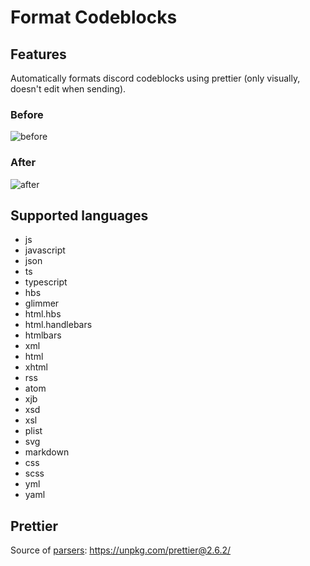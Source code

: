 # Format Codeblocks

## Features

Automatically formats discord codeblocks using prettier (only visually, doesn't edit when sending).

### Before

![before](https://user-images.githubusercontent.com/55899582/162087746-1fd8b8bd-3bc9-4650-bf44-ebb79bf82c72.png)

### After

![after](https://user-images.githubusercontent.com/55899582/162087605-9de603a4-72c3-4f2c-ac30-2f5f64308597.png)

## Supported languages

- js
- javascript
- json
- ts
- typescript
- hbs
- glimmer
- html.hbs
- html.handlebars
- htmlbars
- xml
- html
- xhtml
- rss
- atom
- xjb
- xsd
- xsl
- plist
- svg
- markdown
- css
- scss
- yml
- yaml

## Prettier

Source of [parsers](./prettier): https://unpkg.com/prettier@2.6.2/
